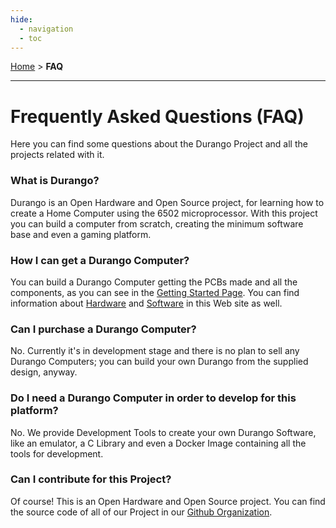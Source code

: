 ```yaml
---
hide:
  - navigation
  - toc
---
```


[Home](index.md) > **FAQ**
___
# Frequently Asked Questions (FAQ)

Here you can find some questions about the Durango Project and all the projects related with it.

### What is Durango?

Durango is an Open Hardware and Open Source project, for learning how to create a Home Computer using the 6502 microprocessor. With this project you can build a computer from scratch, creating the minimum software base and even a gaming platform.

### How I can get a Durango Computer?

You can build a Durango Computer getting the PCBs made and all the components, as you can see in the [Getting Started Page](started.md). You can find information about [Hardware](hardware.md) and [Software](software.d) in this Web site as well.

### Can I purchase a Durango Computer?

No. Currently it's in development stage and there is no plan to sell any Durango Computers; you can build your own Durango from the supplied design, anyway.

### Do I need a Durango Computer in order to develop for this platform?

No. We provide Development Tools to create your own Durango Software, like an emulator, a C Library and even a Docker Image containing all the tools for development.

### Can I contribute for this Project?

Of course! This is an Open Hardware and Open Source project. You can find the source code of all of our Project in our [Github Organization](https://github.com/durangoretro/).
